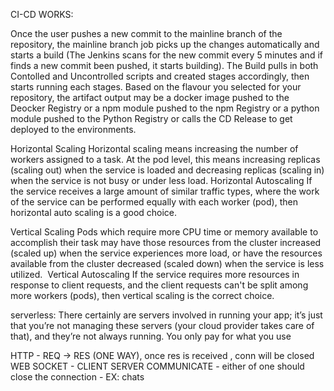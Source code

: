 CI-CD WORKS:


Once the user pushes a new commit to the mainline branch of the repository, the mainline branch job picks up the changes automatically and starts a build (The Jenkins scans for the new commit every 5 minutes and if finds a new commit been pushed, it starts building).
The Build pulls in both Contolled and Uncontrolled scripts and created stages accordingly, then starts running each stages.
Based on the flavour you selected for your repository, the artifact output may be a docker image pushed to the Deocker Registry or a npm module pushed to the npm Registry or a python module pushed to the Python Registry or calls the CD Release to get deployed to the environments.



Horizontal Scaling
Horizontal scaling means increasing the number of workers assigned to a task. At the pod level, this means increasing replicas (scaling out) when the service is loaded and decreasing replicas (scaling in) when the service is not busy or under less load.
Horizontal Autoscaling
If the service receives a large amount of similar traffic types, where the work of the service can be performed equally with each worker (pod), then horizontal auto scaling is a good choice.



Vertical Scaling
Pods which require more CPU time or memory available to accomplish their task may have those resources from the cluster increased (scaled up) when the service experiences more load, or have the resources available from the cluster decreased (scaled down) when the service is less utilized. 
Vertical Autoscaling
If the service requires more resources in response to client requests, and the client requests can't be split among more workers (pods), then vertical scaling is the correct choice. 




serverless: 
There certainly are servers involved in running your app; it’s just that you’re not managing these servers (your cloud provider takes care of that), and they’re not always running.
You only pay for what you use




HTTP - REQ -> RES (ONE WAY), once res is received , conn will be closed
WEB SOCKET - CLIENT SERVER COMMUNICATE - either of one should close the connection - EX: chats 
